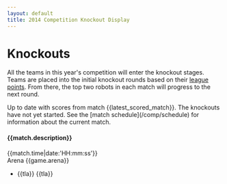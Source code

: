 ```yaml
---
layout: default
title: 2014 Competition Knockout Display
---
```

# Knockouts

All the teams in this year's competition will enter the knockout stages.
Teams are placed into the initial knockout rounds based on their [league points](/comp/league).
From there, the top two robots in each match will progress to the next round.

<span data-ng-if="latest_scored_match != null && knockout_started">
Up to date with scores from match {{latest_scored_match}}.
</span>

<span data-ng-if="!knockout_started">
The knockouts have not yet started.
See the [match schedule](/comp/schedule) for information about the current match.
</span>

<div id="knockouts">
    <div class="round" data-ng-repeat="round in rounds">
        <div class="match"
             data-ng-repeat="match in round"
             data-ng-class="{current: match.num==current_match}"
             >
            <h4>{{match.description}}</h4>
            <span>{{match.time|date:'HH:mm:ss'}}</span>
            <div class="game" data-ng-repeat="game in match.games">
                <span>Arena {{game.arena}}</span>
                <ul>
                    <li data-ng-repeat="tla in game.teams track by $index">
                        <a data-ng-href="/teams/{{tla}}"
                           data-ng-show="{{tla != unknowable && tla != '-'}}"
                           title="Find out more about team {{tla|teamName:teams}}">
                           {{tla}}
                       </a>
                        <span data-ng-show="{{tla == unknowable || tla == '-'}}">
                           {{tla}}
                       </span>
                    </li>
                </ul>
            </div>
        </div>
    </div>
</div>
